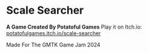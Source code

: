 # Scale Searcher
**A Game Created By Potatoful Games**
Play it on Itch.io: [potatofulgames.itch.io/scale-searcher](https://potatofulgames.itch.io/scale-searcher)

Made For The GMTK Game Jam 2024
